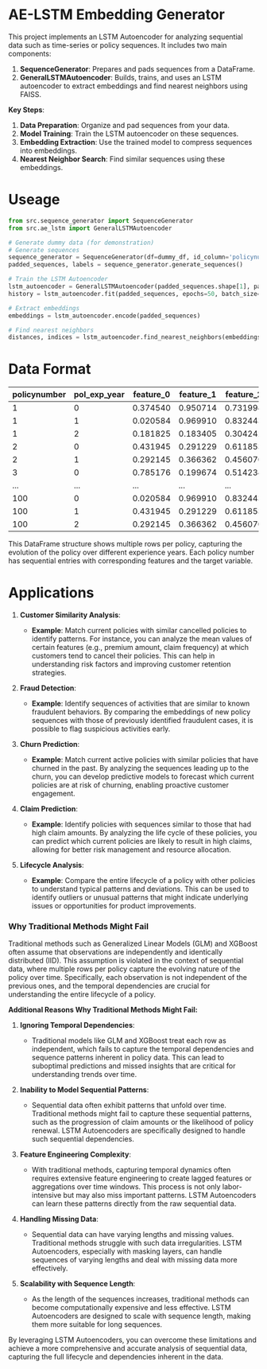 # AE-LSTM Embedding Generator

This project implements an LSTM Autoencoder for analyzing sequential data such as time-series or policy sequences. It includes two main components: 

1. **SequenceGenerator**: Prepares and pads sequences from a DataFrame.
2. **GeneralLSTMAutoencoder**: Builds, trains, and uses an LSTM autoencoder to extract embeddings and find nearest neighbors using FAISS.

**Key Steps**:
1. **Data Preparation**: Organize and pad sequences from your data.
2. **Model Training**: Train the LSTM autoencoder on these sequences.
3. **Embedding Extraction**: Use the trained model to compress sequences into embeddings.
4. **Nearest Neighbor Search**: Find similar sequences using these embeddings.


# Useage 
```python
from src.sequence_generator import SequenceGenerator
from src.ae_lstm import GeneralLSTMAutoencoder

# Generate dummy data (for demonstration)
# Generate sequences
sequence_generator = SequenceGenerator(df=dummy_df, id_column='policynumber', sequence_column='pol_exp_year', target_column='acpt_nt_ind')
padded_sequences, labels = sequence_generator.generate_sequences()

# Train the LSTM Autoencoder
lstm_autoencoder = GeneralLSTMAutoencoder(padded_sequences.shape[1], padded_sequences.shape[2])
history = lstm_autoencoder.fit(padded_sequences, epochs=50, batch_size=64)

# Extract embeddings
embeddings = lstm_autoencoder.encode(padded_sequences)

# Find nearest neighbors
distances, indices = lstm_autoencoder.find_nearest_neighbors(embeddings, embeddings, k=8)

```

# Data Format

| policynumber | pol_exp_year | feature_0 | feature_1 | feature_2 | ... | feature_9 | acpt_nt_ind |
|--------------|--------------|-----------|-----------|-----------|-----|-----------|-------------|
| 1            | 0            | 0.374540  | 0.950714  | 0.731994  | ... | 0.708073  | 1           |
| 1            | 1            | 0.020584  | 0.969910  | 0.832443  | ... | 0.212339  | 1           |
| 1            | 2            | 0.181825  | 0.183405  | 0.304242  | ... | 0.524756  | 1           |
| 2            | 0            | 0.431945  | 0.291229  | 0.611853  | ... | 0.139494  | 0           |
| 2            | 1            | 0.292145  | 0.366362  | 0.456070  | ... | 0.199674  | 0           |
| 3            | 0            | 0.785176  | 0.199674  | 0.514234  | ... | 0.592415  | 1           |
| ...          | ...          | ...       | ...       | ...       | ... | ...       | ...         |
| 100          | 0            | 0.020584  | 0.969910  | 0.832443  | ... | 0.212339  | 0           |
| 100          | 1            | 0.431945  | 0.291229  | 0.611853  | ... | 0.139494  | 0           |
| 100          | 2            | 0.292145  | 0.366362  | 0.456070  | ... | 0.199674  | 1           |

This DataFrame structure shows multiple rows per policy, capturing the evolution of the policy over different experience years. Each policy number has sequential entries with corresponding features and the target variable.

# Applications

1. **Customer Similarity Analysis**:
   - **Example**: Match current policies with similar cancelled policies to identify patterns. For instance, you can analyze the mean values of certain features (e.g., premium amount, claim frequency) at which customers tend to cancel their policies. This can help in understanding risk factors and improving customer retention strategies.

2. **Fraud Detection**:
   - **Example**: Identify sequences of activities that are similar to known fraudulent behaviors. By comparing the embeddings of new policy sequences with those of previously identified fraudulent cases, it is possible to flag suspicious activities early.

3. **Churn Prediction**:
   - **Example**: Match current active policies with similar policies that have churned in the past. By analyzing the sequences leading up to the churn, you can develop predictive models to forecast which current policies are at risk of churning, enabling proactive customer engagement.

4. **Claim Prediction**:
   - **Example**: Identify policies with sequences similar to those that had high claim amounts. By analyzing the life cycle of these policies, you can predict which current policies are likely to result in high claims, allowing for better risk management and resource allocation.

5. **Lifecycle Analysis**:
   - **Example**: Compare the entire lifecycle of a policy with other policies to understand typical patterns and deviations. This can be used to identify outliers or unusual patterns that might indicate underlying issues or opportunities for product improvements.

### Why Traditional Methods Might Fail

Traditional methods such as Generalized Linear Models (GLM) and XGBoost often assume that observations are independently and identically distributed (IID). This assumption is violated in the context of sequential data, where multiple rows per policy capture the evolving nature of the policy over time. Specifically, each observation is not independent of the previous ones, and the temporal dependencies are crucial for understanding the entire lifecycle of a policy.

**Additional Reasons Why Traditional Methods Might Fail:**

1. **Ignoring Temporal Dependencies**:
   - Traditional models like GLM and XGBoost treat each row as independent, which fails to capture the temporal dependencies and sequence patterns inherent in policy data. This can lead to suboptimal predictions and missed insights that are critical for understanding trends over time.

2. **Inability to Model Sequential Patterns**:
   - Sequential data often exhibit patterns that unfold over time. Traditional methods might fail to capture these sequential patterns, such as the progression of claim amounts or the likelihood of policy renewal. LSTM Autoencoders are specifically designed to handle such sequential dependencies.

3. **Feature Engineering Complexity**:
   - With traditional methods, capturing temporal dynamics often requires extensive feature engineering to create lagged features or aggregations over time windows. This process is not only labor-intensive but may also miss important patterns. LSTM Autoencoders can learn these patterns directly from the raw sequential data.

4. **Handling Missing Data**:
   - Sequential data can have varying lengths and missing values. Traditional methods struggle with such data irregularities. LSTM Autoencoders, especially with masking layers, can handle sequences of varying lengths and deal with missing data more effectively.

5. **Scalability with Sequence Length**:
   - As the length of the sequences increases, traditional methods can become computationally expensive and less effective. LSTM Autoencoders are designed to scale with sequence length, making them more suitable for long sequences.

By leveraging LSTM Autoencoders, you can overcome these limitations and achieve a more comprehensive and accurate analysis of sequential  data, capturing the full lifecycle and dependencies inherent in the data.
